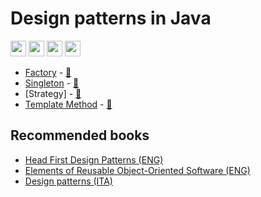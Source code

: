# Design patterns in Java

<p>
  <a href="https://www.linkedin.com/in/mauro-cicolella-0b107076/"><img src="https://img.shields.io/badge/linkedin-%230077B5.svg?&style=for-the-badge&logo=linkedin&logoColor=white" height=25></a>
    <a href="https://twitter.com/emmecilab"><img src="https://img.shields.io/badge/twitter-%231DA1F2.svg?&style=for-the-badge&logo=twitter&logoColor=white" height=25></a>
  <a href="https://www.youtube.com/c/emmecilab"><img src="https://img.shields.io/badge/youtube-%23E4405F.svg?&style=for-the-badge&logo=youtube&logoColor=white" height=25></a>
  <a href="https://www.patreon.com/emmecilab"><img src="https://img.shields.io/badge/Patreon-F96854?style=for-the-badge&logo=patreon&logoColor=white" height=25></a>

* [Factory](https://www.emmecilab.net/blog/design-patterns-in-java-factory/) - [:movie_camera:](https://youtu.be/zDVoYMPWyPo)
* [Singleton](https://www.emmecilab.net/blog/design-patterns-in-java-singleton/) - [:movie_camera:](https://youtu.be/RGQ3Zf6-M7s)
* [Strategy] - [:movie_camera:](https://youtu.be/qsC6S29dE48)
* [Template Method](https://www.emmecilab.net/blog/design-patterns-in-java-template-method/) - [:movie_camera:](https://youtu.be/JH28N9oWi-Y)


## Recommended books
* [Head First Design Patterns (ENG)](https://amzn.to/2YtOVMv)
* [Elements of Reusable Object-Oriented Software (ENG)](https://amzn.to/3kCP7Dp)
* [Design patterns (ITA)](https://amzn.to/3kCP7Dp)


